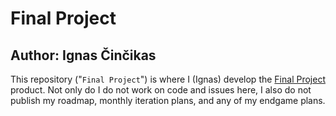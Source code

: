 # Final Project

## Author: Ignas Činčikas

This repository ("`Final Project`") is where I (Ignas) develop the [Final Project](https://github.com/Ignaas/final_project) product. Not only do I do not work on code and issues here, I also do not publish my roadmap, monthly iteration plans, and any of my endgame plans.
